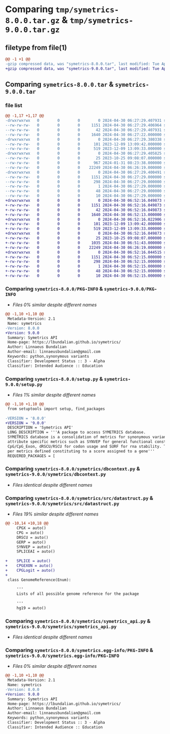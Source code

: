# Comparing `tmp/symetrics-8.0.0.tar.gz` & `tmp/symetrics-9.0.0.tar.gz`

## filetype from file(1)

```diff
@@ -1 +1 @@
-gzip compressed data, was "symetrics-8.0.0.tar", last modified: Tue Apr 30 06:27:29 2024, max compression
+gzip compressed data, was "symetrics-9.0.0.tar", last modified: Tue Apr 30 06:52:16 2024, max compression
```

## Comparing `symetrics-8.0.0.tar` & `symetrics-9.0.0.tar`

### file list

```diff
@@ -1,17 +1,17 @@
-drwxrwxrwx   0        0        0        0 2024-04-30 06:27:29.407931 symetrics-8.0.0/
--rw-rw-rw-   0        0        0     1151 2024-04-30 06:27:29.406964 symetrics-8.0.0/PKG-INFO
--rw-rw-rw-   0        0        0       42 2024-04-30 06:27:29.407931 symetrics-8.0.0/setup.cfg
--rw-rw-rw-   0        0        0     1640 2024-04-30 06:27:22.000000 symetrics-8.0.0/setup.py
-drwxrwxrwx   0        0        0        0 2024-04-30 06:27:29.380338 symetrics-8.0.0/symetrics/
--rw-rw-rw-   0        0        0      101 2023-12-09 13:09:42.000000 symetrics-8.0.0/symetrics/__init__.py
--rw-rw-rw-   0        0        0      519 2023-12-09 13:09:33.000000 symetrics-8.0.0/symetrics/dbcontext.py
-drwxrwxrwx   0        0        0        0 2024-04-30 06:27:29.405825 symetrics-8.0.0/symetrics/src/
--rw-rw-rw-   0        0        0       25 2023-10-25 09:08:07.000000 symetrics-8.0.0/symetrics/src/__init__.py
--rw-rw-rw-   0        0        0      967 2024-01-31 08:23:38.000000 symetrics-8.0.0/symetrics/src/datastruct.py
--rw-rw-rw-   0        0        0    22249 2024-04-30 06:26:19.000000 symetrics-8.0.0/symetrics/symetrics_api.py
-drwxrwxrwx   0        0        0        0 2024-04-30 06:27:29.400491 symetrics-8.0.0/symetrics.egg-info/
--rw-rw-rw-   0        0        0     1151 2024-04-30 06:27:29.000000 symetrics-8.0.0/symetrics.egg-info/PKG-INFO
--rw-rw-rw-   0        0        0      298 2024-04-30 06:27:29.000000 symetrics-8.0.0/symetrics.egg-info/SOURCES.txt
--rw-rw-rw-   0        0        0        1 2024-04-30 06:27:29.000000 symetrics-8.0.0/symetrics.egg-info/dependency_links.txt
--rw-rw-rw-   0        0        0       48 2024-04-30 06:27:29.000000 symetrics-8.0.0/symetrics.egg-info/requires.txt
--rw-rw-rw-   0        0        0       10 2024-04-30 06:27:29.000000 symetrics-8.0.0/symetrics.egg-info/top_level.txt
+drwxrwxrwx   0        0        0        0 2024-04-30 06:52:16.049873 symetrics-9.0.0/
+-rw-rw-rw-   0        0        0     1151 2024-04-30 06:52:16.049873 symetrics-9.0.0/PKG-INFO
+-rw-rw-rw-   0        0        0       42 2024-04-30 06:52:16.049873 symetrics-9.0.0/setup.cfg
+-rw-rw-rw-   0        0        0     1640 2024-04-30 06:52:13.000000 symetrics-9.0.0/setup.py
+drwxrwxrwx   0        0        0        0 2024-04-30 06:52:16.022906 symetrics-9.0.0/symetrics/
+-rw-rw-rw-   0        0        0      101 2023-12-09 13:09:42.000000 symetrics-9.0.0/symetrics/__init__.py
+-rw-rw-rw-   0        0        0      519 2023-12-09 13:09:33.000000 symetrics-9.0.0/symetrics/dbcontext.py
+drwxrwxrwx   0        0        0        0 2024-04-30 06:52:16.049873 symetrics-9.0.0/symetrics/src/
+-rw-rw-rw-   0        0        0       25 2023-10-25 09:08:07.000000 symetrics-9.0.0/symetrics/src/__init__.py
+-rw-rw-rw-   0        0        0     1035 2024-04-30 06:51:43.000000 symetrics-9.0.0/symetrics/src/datastruct.py
+-rw-rw-rw-   0        0        0    22249 2024-04-30 06:26:19.000000 symetrics-9.0.0/symetrics/symetrics_api.py
+drwxrwxrwx   0        0        0        0 2024-04-30 06:52:16.044515 symetrics-9.0.0/symetrics.egg-info/
+-rw-rw-rw-   0        0        0     1151 2024-04-30 06:52:15.000000 symetrics-9.0.0/symetrics.egg-info/PKG-INFO
+-rw-rw-rw-   0        0        0      298 2024-04-30 06:52:15.000000 symetrics-9.0.0/symetrics.egg-info/SOURCES.txt
+-rw-rw-rw-   0        0        0        1 2024-04-30 06:52:15.000000 symetrics-9.0.0/symetrics.egg-info/dependency_links.txt
+-rw-rw-rw-   0        0        0       48 2024-04-30 06:52:15.000000 symetrics-9.0.0/symetrics.egg-info/requires.txt
+-rw-rw-rw-   0        0        0       10 2024-04-30 06:52:15.000000 symetrics-9.0.0/symetrics.egg-info/top_level.txt
```

### Comparing `symetrics-8.0.0/PKG-INFO` & `symetrics-9.0.0/PKG-INFO`

 * *Files 0% similar despite different names*

```diff
@@ -1,10 +1,10 @@
 Metadata-Version: 2.1
 Name: symetrics
-Version: 8.0.0
+Version: 9.0.0
 Summary: Symetrics API
 Home-page: https://lbundalian.github.io/symetrics/
 Author: Linnaeus Bundalian
 Author-email: linnaeusbundalian@gmail.com
 Keywords: python,synonymous variants
 Classifier: Development Status :: 3 - Alpha
 Classifier: Intended Audience :: Education
```

### Comparing `symetrics-8.0.0/setup.py` & `symetrics-9.0.0/setup.py`

 * *Files 1% similar despite different names*

```diff
@@ -1,10 +1,10 @@
 from setuptools import setup, find_packages
 
-VERSION = '8.0.0' 
+VERSION = '9.0.0' 
 DESCRIPTION = 'Symetrics API'
 LONG_DESCRIPTION = '''A package to access SYMETRICS database. 
 SYMETRICS database is a consolidation of metrics for synonymous variants which were derived from a number of computational tools each of which contributing to 
 attribute specific metrics such as SYNVEP for general functional constraints, SpliceAI for splicing effect, SILVA for obtaining GERP++ (phylogenetic related constraints)
 CpG/CpG_Exon, dRSCU/RSCU for codon usage and SURF for rna stability. The package also includes a result of the analysis of the influence of each variants exceeding set threshold
 per metrics defined constituting to a score assigned to a gene'''
 REQUIRED_PACKAGES = [
```

### Comparing `symetrics-8.0.0/symetrics/dbcontext.py` & `symetrics-9.0.0/symetrics/dbcontext.py`

 * *Files identical despite different names*

### Comparing `symetrics-8.0.0/symetrics/src/datastruct.py` & `symetrics-9.0.0/symetrics/src/datastruct.py`

 * *Files 19% similar despite different names*

```diff
@@ -10,14 +10,18 @@
     CPGX = auto()
     CPG = auto()
     DRSCU = auto()
     GERP = auto()
     SYNVEP = auto()
     SPLICEAI = auto()
 
+    SPLICE = auto()
+    CPGEXON = auto()
+    CPGLogit = auto()
+
 class GenomeReference(Enum):
 
     '''
     Lists of all possible genome reference for the package
     
     '''
     hg19 = auto()
```

### Comparing `symetrics-8.0.0/symetrics/symetrics_api.py` & `symetrics-9.0.0/symetrics/symetrics_api.py`

 * *Files identical despite different names*

### Comparing `symetrics-8.0.0/symetrics.egg-info/PKG-INFO` & `symetrics-9.0.0/symetrics.egg-info/PKG-INFO`

 * *Files 0% similar despite different names*

```diff
@@ -1,10 +1,10 @@
 Metadata-Version: 2.1
 Name: symetrics
-Version: 8.0.0
+Version: 9.0.0
 Summary: Symetrics API
 Home-page: https://lbundalian.github.io/symetrics/
 Author: Linnaeus Bundalian
 Author-email: linnaeusbundalian@gmail.com
 Keywords: python,synonymous variants
 Classifier: Development Status :: 3 - Alpha
 Classifier: Intended Audience :: Education
```

